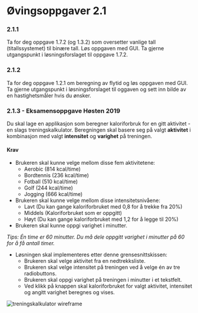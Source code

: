# Øvingsoppgaver 2.1

### 2.1.1
Ta for deg oppgave 1.7.2 (og 1.3.2) som oversetter vanlige tall (titallssystemet) til binære tall. Løs oppgaven med GUI. Ta gjerne utgangspunkt i løsningsforslaget til oppgave 1.7.2.

### 2.1.2
Ta for deg oppgave 1.2.1 om beregning av flytid og løs oppgaven med GUI. Ta gjerne utgangspunkt i løsningsforslaget til oggaven og sett inn bilde av en hastighetsmåler hvis du ønsker.

### 2.1.3 - Eksamensoppgave Høsten 2019
Du skal lage en applikasjon som beregner kaloriforbruk for en gitt aktivitet - en slags treningskalkulator. Beregningen skal basere seg på valgt **aktivitet** i kombinasjon med valgt **intensitet** og **varighet** på treningen.

#### Krav
- Brukeren skal kunne velge mellom disse fem aktivitetene:
    - Aerobic (814 kcal/time)
    - Bordtennis (236 kcal/time)
    - Fotball (510 kcal/time)
    - Golf (244 kcal/time)
    - Jogging (666 kcal/time)
- Brukeren skal kunne velge mellom disse intensitetsnivåene:
    - Lavt (Du kan gange kaloriforbruket med 0,8 for å trekke fra 20%)
    - Middels (Kaloriforbruket som er oppgitt)
    - Høyt (Du kan gange kaloriforbruket med 1,2 for å legge til 20%)
- Brukeren skal kunne oppgi varighet i minutter.

*Tips: Én time er 60 minutter. Du må dele oppgitt varighet i minutter på 60 for å få antall timer.*

- Løsningen skal implementeres etter denne grensesnittskissen:
    - Brukeren skal velge aktivitet fra en nedtrekksliste.
    - Brukeren skal velge intensitet på treningen ved å velge én av tre radiobuttons.
    - Brukeren skal oppgi varighet på treningen i minutter i et tekstfelt.
    - Ved klikk på knappen skal kaloriforbruket for valgt aktivitet, intensitet og angitt varighet beregnes og vises.

![treningskalkulator wireframe](/img/kaloriforbruk.png)
